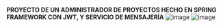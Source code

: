 **PROYECTO DE UN ADMINISTRADOR DE PROYECTOS HECHO EN SPRING FRAMEWORK CON JWT, Y SERVICIO DE MENSAJERÍA**
![image](https://github.com/user-attachments/assets/fb93b000-13f2-4323-aedd-038b20c54af2)
![image](https://github.com/user-attachments/assets/e20b317c-dc15-4daf-9e42-9e61fd5a67e7)
